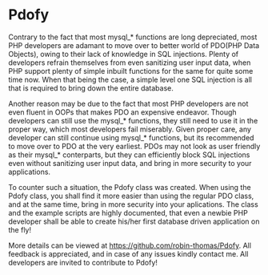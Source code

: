 Pdofy
=====

Contrary to the fact that most mysql_* functions are long depreciated, most PHP developers are adamant to move over
to better world of PDO(PHP Data Objects), owing to their lack of knowledge in SQL injections. Plenty of developers
refrain themselves from even sanitizing user input data, when PHP support plenty of simple inbuilt functions for the
same for quite some time now. When that being the case, a simple level one SQL injection is all that is required to
bring down the entire database.

Another reason may be due to the fact that most PHP developers are not even fluent in OOPs that makes PDO an expensive
endeavor. Though developers can still use the mysql_* functions, they still need to use it in the proper way, which most
developers fail miserably. Given proper care, any developer can still continue using mysql_* functions, but its
recommended to move over to PDO at the very earliest. PDOs may not look as user friendly as their mysql_* conterparts,
but they can efficiently block SQL injections even without sanitizing user input data, and bring in more security to
your applications.

To counter such a situation, the Pdofy class was created. When using the Pdofy class, you shall find it more easier than
using the regular PDO class, and at the same time, bring in more security into your aplications. The class and the example
scripts are highly documented, that even a newbie PHP developer shall be able to create his/her first database driven
application on the fly!

More details can be viewed at https://github.com/robin-thomas/Pdofy. All feedback is appreciated, and in case of any issues
kindly contact me. All developers are invited to contribute to Pdofy!